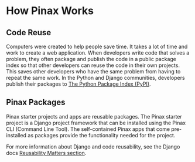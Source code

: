 # How Pinax Works

## Code Reuse

Computers were created to help people save time. It takes a lot of time and work to create a web application. When developers write code that solves a problem, they often package and publish the code in a public package index so that other developers can reuse the code in their own projects. This saves other developers who have the same problem from having to repeat the same work. In the Python and Django communities, developers publish their packages to [The Python Package Index (PyPI)](https://pypi.org). 

## Pinax Packages

Pinax starter projects and apps are reusable packages. The Pinax starter project is a Django project framework that can be installed using the Pinax CLI (Command Line Tool). The self-contained Pinax apps that come pre-installed as packages provide the functionality needed for the project.

For more information about Django and code reusability, see the Django docs [Reusability Matters section](https://docs.djangoproject.com/en/dev/intro/reusable-apps/#reusability-matters).
